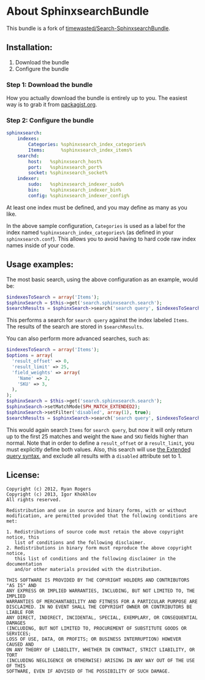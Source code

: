 About SphinxsearchBundle
========================
This bundle is a fork of [timewasted/Search-SphinxsearchBundle](https://github.com/timewasted/Search-SphinxsearchBundle).


Installation:
-------------

1. Download the bundle
2. Configure the bundle

### Step 1: Download the bundle

How you actually download the bundle is entirely up to you.  The easiest way is to grab it from [packagist.org](http://packagist.org/).

### Step 2: Configure the bundle

``` yaml
sphinxsearch:
    indexes:
        Categories: %sphinxsearch_index_categories%
        Items:      %sphinxsearch_index_items%
    searchd:
        host:   %sphinxsearch_host%
        port:   %sphinxsearch_port%
        socket: %sphinxsearch_socket%
    indexer:
        sudo:   %sphinxsearch_indexer_sudo%
        bin:    %sphinxsearch_indexer_bin%
        config: %sphinxsearch_indexer_config%
```

At least one index must be defined, and you may define as many as you like.

In the above sample configuration, `Categories` is used as a label for the index named `%sphinxsearch_index_categories%` (as defined in your `sphinxsearch.conf`).  This allows you to avoid having to hard code raw index names inside of your code.



Usage examples:
---------------

The most basic search, using the above configuration as an example, would be:

``` php
$indexesToSearch = array('Items');
$sphinxSearch = $this->get('search.sphinxsearch.search');
$searchResults = $sphinxSearch->search('search query', $indexesToSearch);
```

This performs a search for `search query` against the index labeled `Items`.  The results of the search are stored in `$searchResults`.

You can also perform more advanced searches, such as:

``` php
$indexesToSearch = array('Items');
$options = array(
  'result_offset' => 0,
  'result_limit' => 25,
  'field_weights' => array(
    'Name' => 2,
    'SKU' => 3,
  ),
);
$sphinxSearch = $this->get('search.sphinxsearch.search');
$sphinxSearch->setMatchMode(SPH_MATCH_EXTENDED2);
$sphinxSearch->setFilter('disabled', array(1), true);
$searchResults = $sphinxSearch->search('search query', $indexesToSearch, $options);
```

This would again search `Items` for `search query`, but now it will only return up to the first 25 matches and weight the `Name` and `SKU` fields higher than normal.  Note that in order to define a `result_offset` or a `result_limit`, you must explicitly define both values.  Also, this search will use [the Extended query syntax](http://sphinxsearch.com/docs/current.html#extended-syntax), and exclude all results with a `disabled` attribute set to 1.



License:
--------

```
Copyright (c) 2012, Ryan Rogers
Copyright (c) 2013, Igor Khokhlov
All rights reserved.

Redistribution and use in source and binary forms, with or without
modification, are permitted provided that the following conditions are met: 

1. Redistributions of source code must retain the above copyright notice, this
   list of conditions and the following disclaimer. 
2. Redistributions in binary form must reproduce the above copyright notice,
   this list of conditions and the following disclaimer in the documentation
   and/or other materials provided with the distribution. 

THIS SOFTWARE IS PROVIDED BY THE COPYRIGHT HOLDERS AND CONTRIBUTORS "AS IS" AND
ANY EXPRESS OR IMPLIED WARRANTIES, INCLUDING, BUT NOT LIMITED TO, THE IMPLIED
WARRANTIES OF MERCHANTABILITY AND FITNESS FOR A PARTICULAR PURPOSE ARE
DISCLAIMED. IN NO EVENT SHALL THE COPYRIGHT OWNER OR CONTRIBUTORS BE LIABLE FOR
ANY DIRECT, INDIRECT, INCIDENTAL, SPECIAL, EXEMPLARY, OR CONSEQUENTIAL DAMAGES
(INCLUDING, BUT NOT LIMITED TO, PROCUREMENT OF SUBSTITUTE GOODS OR SERVICES;
LOSS OF USE, DATA, OR PROFITS; OR BUSINESS INTERRUPTION) HOWEVER CAUSED AND
ON ANY THEORY OF LIABILITY, WHETHER IN CONTRACT, STRICT LIABILITY, OR TORT
(INCLUDING NEGLIGENCE OR OTHERWISE) ARISING IN ANY WAY OUT OF THE USE OF THIS
SOFTWARE, EVEN IF ADVISED OF THE POSSIBILITY OF SUCH DAMAGE.
```
